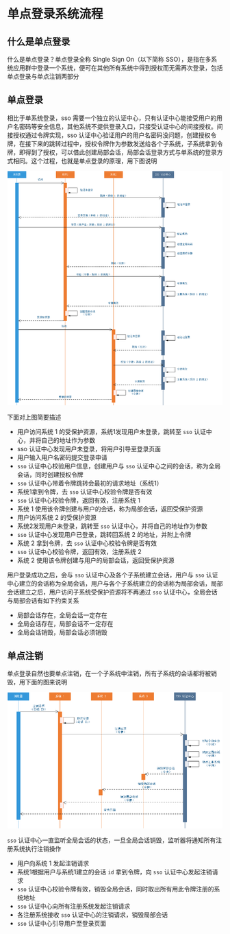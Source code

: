 # 单点登录系统流程
## 什么是单点登录
什么是单点登录？单点登录全称 Single Sign On（以下简称 SSO），是指在多系统应用群中登录一个系统，便可在其他所有系统中得到授权而无需再次登录，包括单点登录与单点注销两部分

## 单点登录
相比于单系统登录，sso 需要一个独立的认证中心，只有认证中心能接受用户的用户名密码等安全信息，其他系统不提供登录入口，只接受认证中心的间接授权。间接授权通过令牌实现，sso 认证中心验证用户的用户名密码没问题，创建授权令牌，在接下来的跳转过程中，授权令牌作为参数发送给各个子系统，子系统拿到令牌，即得到了授权，可以借此创建局部会话，局部会话登录方式与单系统的登录方式相同。这个过程，也就是单点登录的原理，用下图说明

![sso](../../static/zh/spring-cloud-itoken-codeing/19-001.png)

下面对上图简要描述

- 用户访问系统 1 的受保护资源，系统1发现用户未登录，跳转至 `sso` 认证中心，并将自己的地址作为参数
- sso 认证中心发现用户未登录，将用户引导至登录页面
- 用户输入用户名密码提交登录申请
- `sso` 认证中心校验用户信息，创建用户与 `sso` 认证中心之间的会话，称为全局会话，同时创建授权令牌
- `sso` 认证中心带着令牌跳转会最初的请求地址（系统1）
- 系统1拿到令牌，去 `sso` 认证中心校验令牌是否有效
- `sso` 认证中心校验令牌，返回有效，注册系统 1
- 系统 1 使用该令牌创建与用户的会话，称为局部会话，返回受保护资源
- 用户访问系统 2 的受保护资源
- 系统2发现用户未登录，跳转至 `sso` 认证中心，并将自己的地址作为参数
- `sso` 认证中心发现用户已登录，跳转回系统 2 的地址，并附上令牌
- 系统 2 拿到令牌，去 `sso` 认证中心校验令牌是否有效
- `sso` 认证中心校验令牌，返回有效，注册系统 2
- 系统 2 使用该令牌创建与用户的局部会话，返回受保护资源

用户登录成功之后，会与 `sso` 认证中心及各个子系统建立会话，用户与 `sso` 认证中心建立的会话称为全局会话，用户与各个子系统建立的会话称为局部会话，局部会话建立之后，用户访问子系统受保护资源将不再通过 `sso` 认证中心，全局会话与局部会话有如下约束关系

- 局部会话存在，全局会话一定存在
- 全局会话存在，局部会话不一定存在
- 全局会话销毁，局部会话必须销毁

## 单点注销
单点登录自然也要单点注销，在一个子系统中注销，所有子系统的会话都将被销毁，用下面的图来说明

![sso](../../static/zh/spring-cloud-itoken-codeing/19-002.png)

`sso` 认证中心一直监听全局会话的状态，一旦全局会话销毁，监听器将通知所有注册系统执行注销操作

- 用户向系统 1 发起注销请求
- 系统1根据用户与系统1建立的会话 `id` 拿到令牌，向 `sso` 认证中心发起注销请求
- `sso` 认证中心校验令牌有效，销毁全局会话，同时取出所有用此令牌注册的系统地址
- `sso` 认证中心向所有注册系统发起注销请求
- 各注册系统接收 `sso` 认证中心的注销请求，销毁局部会话
- `sso` 认证中心引导用户至登录页面